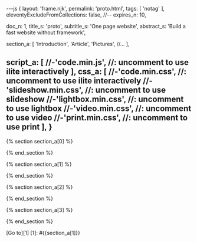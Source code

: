 ---js
{
  layout:    'frame.njk',
  permalink: 'proto.html',
  tags:      [ 'notag' ],
  eleventyExcludeFromCollections: false,
  //-- expires_n: 10,

  doc_n:      1,
  title_s:    'proto',
  subtitle_s: 'One page website',
  abstract_s: 'Build a fast website without framework',

  section_a:
  [
    'Introduction',
    'Article',
    'Pictures',
    //...
  ],

  script_a:
  [
    //-'code.min.js',  //: uncomment to use ilite interactively
  ],
  css_a:
  [
    //-'code.min.css',       //: uncomment to use ilite interactively
    //-'slideshow.min.css',  //: uncomment to use slideshow
    //-'lightbox.min.css',   //: uncomment to use lightbox
    //-'video.min.css',      //: uncomment to use video
    //-'print.min.css',      //: uncomment to use print
  ],
}
---

[comment]: # (======================== Introduction ========================)
{% section section_a[0] %}

{% end_section %}




[comment]: # (======================== Article ========================)

{% section section_a[1] %}

{% end_section %}




[comment]: # (======================== Pictures ========================)

{% section section_a[2] %}

{% end_section %}




[comment]: # (======================== Video ========================)

{% section section_a[3] %}

{% end_section %}




[comment]: # (======================== Links ========================)

[Go to][1]
[1]: #{{section_a[1]}}
